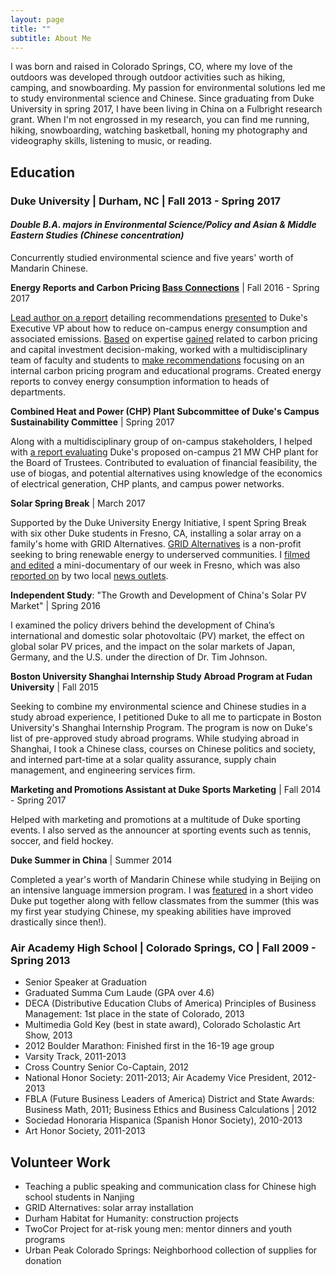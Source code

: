 ```yaml
---
layout: page
title: ""
subtitle: About Me
---
```

I was born and raised in Colorado Springs, CO, where my love of the outdoors was developed through outdoor activities such as hiking, camping, and snowboarding. My passion for environmental solutions led me to study environmental science and Chinese. Since graduating from Duke University in spring 2017, I have been living in China on a Fulbright research grant. When I'm not engrossed in my research, you can find me running, hiking, snowboarding, watching basketball, honing my photography and videography skills, listening to music, or reading.

## __Education__

### Duke University | Durham, NC | Fall 2013 - Spring 2017 
#### _Double B.A. majors in Environmental Science/Policy and Asian & Middle Eastern Studies (Chinese concentration)_ 
Concurrently studied environmental science and five years' worth of Mandarin Chinese.

**Energy Reports and Carbon Pricing [Bass Connections](https://bassconnections.duke.edu/project-teams/developing-departmental-energy-reports-and-carbon-pricing-program-duke-university-2016)** | Fall 2016 - Spring 2017

[Lead author on a report](https://bassconnections.duke.edu/sites/default/files/documents/duke-university-carbon-policy-road-to-2024.pdf) detailing recommendations [presented](https://bassconnections.duke.edu/sites/default/files/documents/carbon-pricing-final-presentation.pdf) to Duke's Executive VP about how to reduce on-campus energy consumption and associated emissions. [Based](https://bassconnections.duke.edu/about/news/endless-pursuit-equity) on expertise [gained](http://dukebassconnections.tumblr.com/post/160451499263/samuel-corwin) related to carbon pricing and capital investment decision-making, worked with a multidisciplinary team of faculty and students to [make recommendations](https://bassconnections.duke.edu/sites/default/files/documents/energy-reporting-carbon-pricing-duke-poster.pdf) focusing on an internal carbon pricing program and educational programs. Created energy reports to convey energy consumption information to heads of departments. 

**Combined Heat and Power (CHP) Plant Subcommittee of Duke's Campus Sustainability Committee** | Spring 2017

Along with a multidisciplinary group of on-campus stakeholders, I helped with [a report evaluating](https://sustainability.duke.edu/sites/default/files/chpsubcommitteereport.pdf) Duke's proposed on-campus 21 MW CHP plant for the Board of Trustees. Contributed to evaluation of financial feasibility, the use of biogas, and potential alternatives using knowledge of the economics of electrical generation, CHP plants, and campus power networks.

**Solar Spring Break** | March 2017

Supported by the Duke University Energy Initiative, I spent Spring Break with six other Duke students in Fresno, CA, installing a solar array on a family's home with GRID Alternatives. [GRID Alternatives](https://gridalternatives.org/) is a non-profit seeking to bring renewable energy to underserved communities. I [filmed and edited](https://www.youtube.com/watch?v=Spp3ySOloGU) a mini-documentary of our week in Fresno, which was also [reported on](http://abc30.com/society/students-spend-spring-break-installing-solar-panels-for-fresno-families/1806361/) by two local [news outlets](http://www.yourcentralvalley.com/news/duke-university-students-spend-spring-break-in-fresno-installing-solar-panels-to-low-income-family/674345469).

**Independent Study**: "The Growth and Development of China's Solar PV Market" | Spring 2016

I examined the policy drivers behind the development of China’s international and domestic solar photovoltaic (PV) market, the effect on global solar PV prices, and the impact on the solar markets of Japan, Germany, and the U.S. under the direction of Dr. Tim Johnson.

**Boston University Shanghai Internship Study Abroad Program at Fudan University** | Fall 2015

Seeking to combine my environmental science and Chinese studies in a study abroad experience, I petitioned Duke to all me to particpate in Boston University's Shanghai Internship Program. The program is now on Duke's list of pre-approved study abroad programs. While studying abroad in Shanghai, I took a Chinese class, courses on Chinese politics and society, and interned part-time at a solar quality assurance, supply chain management, and engineering services firm.

**Marketing and Promotions Assistant at Duke Sports Marketing** | Fall 2014 - Spring 2017

Helped with marketing and promotions at a multitude of Duke sporting events. I also served as the announcer at sporting events such as tennis, soccer, and field hockey.

**Duke Summer in China** | Summer 2014

Completed a year's worth of Mandarin Chinese while studying in Beijing on an intensive language immersion program. I was [featured](https://www.youtube.com/watch?v=-Y27Ui5NA4A) in a short video Duke put together along with fellow classmates from the summer (this was my first year studying Chinese, my speaking abilities have improved drastically since then!). 

### Air Academy High School | Colorado Springs, CO | Fall 2009 - Spring 2013
* Senior Speaker at Graduation
* Graduated Summa Cum Laude (GPA over 4.6)
* DECA (Distributive Education Clubs of America) Principles of Business Management: 1st place in the state of Colorado, 2013
* Multimedia Gold Key (best in state award), Colorado Scholastic Art Show, 2013
* 2012 Boulder Marathon: Finished first in the 16-19 age group
* Varsity Track, 2011-2013
* Cross Country Senior Co-Captain, 2012
* National Honor Society: 2011-2013; Air Academy Vice President, 2012-2013
* FBLA (Future Business Leaders of America) District and State Awards: Business Math, 2011; Business Ethics and Business Calculations | 2012
* Sociedad Honoraria Hispanica (Spanish Honor Society), 2010-2013
* Art Honor Society, 2011-2013

## Volunteer Work
* Teaching a public speaking and communication class for Chinese high school students in Nanjing
* GRID Alternatives: solar array installation
* Durham Habitat for Humanity: construction projects
* TwoCor Project for at-risk young men: mentor dinners and youth programs
* Urban Peak Colorado Springs: Neighborhood collection of supplies for donation 

